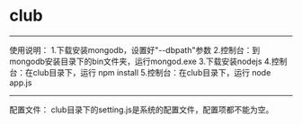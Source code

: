 # club

---------------
使用说明：
1.下载安装mongodb，设置好"--dbpath"参数
2.控制台：到mongodb安装目录下的bin文件夹，运行mongod.exe
3.下载安装nodejs
4.控制台：在club目录下，运行 npm install
5.控制台：在club目录下，运行 node app.js

---------------
配置文件：
club目录下的setting.js是系统的配置文件，配置项都不能为空。



